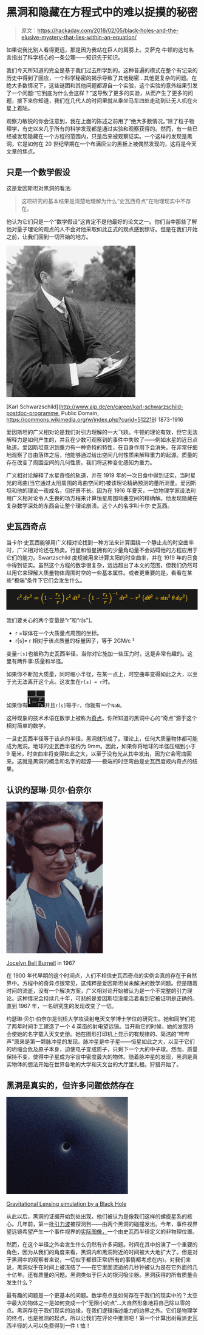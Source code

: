 # 黑洞和隐藏在方程式中的难以捉摸的秘密

> 原文：<https://hackaday.com/2018/02/05/black-holes-and-the-elusive-mystery-that-lies-within-an-equation/>

如果说我比别人看得更远，那是因为我站在巨人的肩膀上。艾萨克·牛顿的这句名言指出了科学核心的一条公理——知识先于知识。

我们今天所知道的完全是基于我们过去所学到的。这种普遍的模式在整个有记录的历史中得到了回应，一个科学秘密的揭示导致了其他秘密…其他更复杂的问题。在绝大多数情况下，这些谜团和其他问题都源自一个实验，这个实验的意外结果引发了一个问题:“它到底为什么会这样？”这导致了更多的实验，从而产生了更多的问题，接下来你知道，我们在几代人的时间里就从乘坐马车四处走动到让无人机在火星上着陆。

观察力敏锐的你会注意到，我在上面的陈述之前用了“绝大多数情况。”除了粒子物理学，有史以来几乎所有的科学发现都是通过实验和观察获得的。然而，有一些已经被发现隐藏在一个方程的范围内，只是后来被观察证实。一个这样的发现是黑洞，它是如何在 20 世纪早期在一个布满灰尘的黑板上被偶然发现的，这将是今天文章的焦点。

## 只是一个数学假设

这是爱因斯坦对黑洞的看法:

> 这项研究的基本结果是清楚地理解为什么“史瓦西奇点”在物理现实中不存在。

他认为它们只是一个“数学假设”这肯定不是他最好的论文之一。你们当中那些了解他对量子理论的观点的人不会对他采取如此正式的观点感到惊讶。但是在我们开始之前，让我们回到一切开始的地方。

![](img/7c10d0ba4d3e99367cc27b2d14f2a0a9.png)

[Karl Schwarzschild](http://www.aip.de/en/career/karl-schwarzschild-postdoc-programme, Public Domain, https://commons.wikimedia.org/w/index.php?curid=512219) 1873-1916

爱因斯坦的广义相对论是我们对引力理解的一大飞跃。牛顿的理论有效，但它无法解释力是如何产生的，并且在少数可观察到的事件中失败了——例如水星的近日点轨道。爱因斯坦意识到重力有一种奇特的特性，在自身作用下会消失。在非常仔细地观察了自由落体之后，他能够通过给出空间几何性质来解释重力的起源。质量的存在改变了周围空间的几何性质。我们将这种变化感知为重力。

广义相对论解释了水星奇怪的轨道，并在 1919 年的一次日食中得到证实，当时星光的弯曲(当它通过太阳周围的弯曲空间时)被该理论精确预测的量所测量。爱因斯坦和他的理论一夜成名，但好景不长。因为在 1916 年夏天，一位物理学家设法利用广义相对论令人生畏的场方程来计算恒星周围弯曲空间的精确解。他发现隐藏在复杂数学深处的东西会让整个理论崩溃。这个人的名字叫卡尔·史瓦西。

## 史瓦西奇点

当卡尔·史瓦西能够用广义相对论找到一种方法来计算围绕一个静止点的时空曲率时，广义相对论还在热卖。行星和恒星拥有的少量角动量不会妨碍他的方程应用于它们的能力。Swartzschild 度规被用来计算太阳的时空曲率，并在 1919 年的日食中得到证实。虽然这个方程的数学很复杂，远远超出了本文的范围，但我们仍然可以用它来理解大质量物体周围时空的一些基本属性。或者更重要的是，看看在某些“极端”条件下它们会发生什么。

[![](img/f6d172de86bd0866a182b785bb9fde60.png)](https://en.wikipedia.org/wiki/Schwarzschild_metric)

我们要关心的两个变量是“r”和“r[s”]。

*   r =球体在一个大质量点周围的坐标。
*   r[s]= r 相对于该点质量的标量因子，等于 2GM/c ²

变量`r[s]`也被称为史瓦西半径，当你对它施加一些压力时，这是非常有趣的。这里有两件事:质量和半径。

如果你不断加大质量，同时缩小半径，在某一点上，时空曲率变得如此之大，以至于光无法离开这个点。这发生在`r[s] = r`时。

如果你有![\frac{1}{1-\frac{r}{r_{s}}} ](img/e6219090044abfc7e4d30131080d610d.png)并且`r[s]`等于`r`，你就有一个`NaN`。

这种现象的技术术语在数学上被称为[奇点](https://en.wikipedia.org/wiki/Singularity_(mathematics))。你所知道的黑洞中心的“奇点”源于这个相对简单的数学。

一旦史瓦西半径等于该点的半径，黑洞就形成了。理论上，任何大质量物体都可能成为黑洞。地球的史瓦西半径约为 9mm。因此，如果你将地球的半径压缩到小于 9 毫米，时空曲率将变得如此之大，以至于没有光从其中发出，因为它会弯曲回来。这就是黑洞的概念和名字的起源——极端的时空弯曲是史瓦西度规内奇点的结果。

## 认识约瑟琳·贝尔·伯奈尔

![](img/f38cfdbeacd48f396b9df2e972eda4c7.png)

[Jocelyn Bell Burnell](https://commons.wikimedia.org/wiki/File%3ASusan_Jocelyn_Bell_(Burnell)%2C_1967.jpg) in 1967

在 1900 年代早期的这个时间点，人们不相信史瓦西奇点的实例会真的存在于自然界中。方程中的奇异点很常见，这纯粹是爱因斯坦尚未解决的数学问题。但是随着时间的流逝，没有一个解决方案，广义相对论开始被认为是一个不完整的引力理论。这种情况会持续几十年，可悲的是爱因斯坦没能活着看到它被证明是正确的。直到 1967 年，一名研究生的发现改变了一切。

约瑟琳·贝尔·伯奈尔是剑桥大学攻读射电天文学博士学位的研究生。她和同学们花了两年时间手工建造了一个 4 英亩的射电望远镜。当开启它的时候，她的发现将会使她的名字载入天文史册。她在图形打印机上显示的有规律的、简洁的“哔哔声”原来是第一颗脉冲星的发现。脉冲星是中子星——恒星如此之大，以至于它们的坍缩会危及原子本身，迫使电子变成质子，只剩下一个大的中子球。然而，质量保持不变，使得中子星成为宇宙中密度最大的物体。随着脉冲星的发现，黑洞是真实物体的想法开始在世界各地的大学和天文台的大厅里扎根。狩猎开始了。

## 黑洞是真实的，但许多问题依然存在

![](img/9d313930cfdd2edbc7b2f5b1d594d88c.png)

[Gravitational Lensing simulation by a Black Hole](https://en.wikipedia.org/wiki/Black_hole)

从此以后，黑洞的证据开始到处出现。他们被认为是像我们这样的螺旋星系的核心。几年前，第一批[引力波](https://hackaday.com/2016/02/17/about-those-gravitational-waves/)被探测到——由两个黑洞的碰撞发出。今年，事件视界望远镜希望产生一个事件视界的[实际图像，](https://www.forbes.com/sites/startswithabang/2017/12/27/2018-will-be-the-year-humanity-directly-sees-our-first-black-hole/#6cd45c183a16)一个由史瓦西半径定义的非物理位置。

然而，在这个半径之外会发生什么仍然有许多问题。时间在其中扮演了一个重要的角色，因为从我们的角度来看，黑洞内和黑洞附近的时间被大大地扩大了。但是对于黑洞中的观察者来说，一切似乎都很正常(所有的事情都考虑在内)。对我们来说，黑洞似乎在时间上被冻结了——在它里面流逝的几秒钟被认为是在它外面的几十亿年。还有质量的问题。黑洞类似于巨大的银河吸尘器。黑洞获得的所有质量会发生什么？

最有趣的问题是一个更基本的问题。数学奇点是如何存在于我们的现实中的？太空中最大的物体之一是如何变成一个“无限小的点”…大自然形象地将自己除以零的点。黑洞存在于我们现实的边缘，在我们逻辑描述能力的边界之外。它们是物理学的终点，也是推测的起点。所以让我们在评论中推测吧！第一个计算出树莓派史瓦西半径的人可以免费得到一件 t 恤！